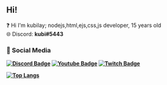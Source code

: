
## Hi! <img src="https://raw.githubusercontent.com/iampavangandhi/iampavangandhi/master/gifs/Hi.gif" width="15px">

❓ Hi I'm kubilay; nodejs,html,ejs,css,js developer, 15 years old <br>
🌐 Discord: <b>kubi#5443<b> 

<h3>🌟 Social Media</h3>

[![Discord Badge](https://img.shields.io/badge/Discord%20-7289DA.svg?&amp;style=for-the-badge&amp;logo=discord&amp;logoColor=white)](https://discord.gg/4Xpwwz6pgN)
[![Youtube Badge](https://img.shields.io/badge/YouTube-ff0000.svg?&amp;style=for-the-badge&amp;logo=youtube&amp;logoColor=white)](https://www.youtube.com/channel/UCMEkhqRGBK_tnkQmJfCtr-g)
[![Twitch Badge](https://img.shields.io/badge/Twitch-6441a5.svg?&amp;style=for-the-badge&amp;logo=twitch&amp;logoColor=white)](https://www.twitch.tv/valancess)

[![Top Langs](https://github-readme-stats.vercel.app/api/top-langs/?username=DeveloperKubilay)](https://github.com/DeveloperKubilay/github-readme-stats)
